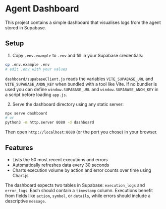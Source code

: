 # Agent Dashboard
This project contains a simple dashboard that visualises logs from the agent stored in Supabase.

## Setup

1. Copy `.env.example` to `.env` and fill in your Supabase credentials:

```bash
cp .env.example .env
# edit .env with your values
```

`dashboard/supabaseClient.js` reads the variables `VITE_SUPABASE_URL` and
`VITE_SUPABASE_ANON_KEY` when bundled with a tool like Vite. If no bundler is
used you can define `window.SUPABASE_URL` and `window.SUPABASE_ANON_KEY` in a
script before loading `app.js`.

2. Serve the dashboard directory using any static server:

```bash
npx serve dashboard
# or
python3 -m http.server 8080 -d dashboard
```

Then open `http://localhost:8080` (or the port you chose) in your browser.

## Features

- Lists the 50 most recent executions and errors
- Automatically refreshes data every 30 seconds
- Charts execution volume by action and error counts over time using Chart.js

The dashboard expects two tables in Supabase: `execution_logs` and `error_logs`.
Each should contain a `timestamp` column. Executions benefit from fields like
`action`, `symbol`, or `details`, while errors should include a descriptive
`message`.
